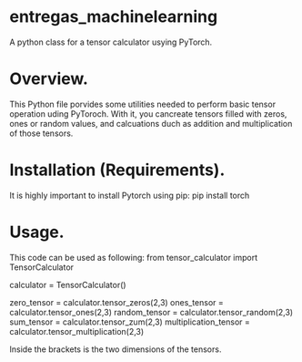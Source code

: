 # entregas_machinelearning

A python class for a tensor calculator usying PyTorch.

# Overview.
This Python file porvides some utilities needed to perform basic tensor operation uding PyToroch.
With it, you cancreate tensors filled with zeros, ones or random values, and calcuations duch as addition and multiplication of those tensors.

# Installation (Requirements).
It is highly important to install Pytorch using pip:
    pip install torch

# Usage.
This code can be used as following:
  from tensor_calculator import TensorCalculator

  calculator = TensorCalculator()

  zero_tensor = calculator.tensor_zeros(2,3)
  ones_tensor = calculator.tensor_ones(2,3)
  random_tensor = calculator.tensor_random(2,3)
  sum_tensor = calculator.tensor_zum(2,3)
  multiplication_tensor = calculator.tensor_multiplication(2,3)

Inside the brackets is the two dimensions of the tensors.
